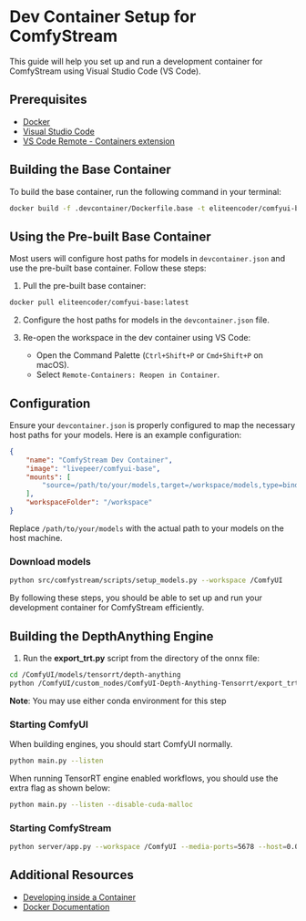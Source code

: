 # Dev Container Setup for ComfyStream

This guide will help you set up and run a development container for ComfyStream using Visual Studio Code (VS Code).

## Prerequisites

- [Docker](https://www.docker.com/get-started)
- [Visual Studio Code](https://code.visualstudio.com/)
- [VS Code Remote - Containers extension](https://marketplace.visualstudio.com/items?itemName=ms-vscode-remote.remote-containers)

## Building the Base Container

To build the base container, run the following command in your terminal:

```sh
docker build -f .devcontainer/Dockerfile.base -t eliteencoder/comfyui-base:latest .
```

## Using the Pre-built Base Container

Most users will configure host paths for models in `devcontainer.json` and use the pre-built base container. Follow these steps:

1. Pull the pre-built base container:

```sh
docker pull eliteencoder/comfyui-base:latest
```

2. Configure the host paths for models in the `devcontainer.json` file.

3. Re-open the workspace in the dev container using VS Code:
    - Open the Command Palette (`Ctrl+Shift+P` or `Cmd+Shift+P` on macOS).
    - Select `Remote-Containers: Reopen in Container`.

## Configuration

Ensure your `devcontainer.json` is properly configured to map the necessary host paths for your models. Here is an example configuration:

```json
{
    "name": "ComfyStream Dev Container",
    "image": "livepeer/comfyui-base",
    "mounts": [
        "source=/path/to/your/models,target=/workspace/models,type=bind"
    ],
    "workspaceFolder": "/workspace"
}
```

Replace `/path/to/your/models` with the actual path to your models on the host machine.

### Download models

```sh
python src/comfystream/scripts/setup_models.py --workspace /ComfyUI
```

By following these steps, you should be able to set up and run your development container for ComfyStream efficiently.
## Building the DepthAnything Engine

1. Run the **export_trt.py** script from the directory of the onnx file:

```sh
cd /ComfyUI/models/tensorrt/depth-anything
python /ComfyUI/custom_nodes/ComfyUI-Depth-Anything-Tensorrt/export_trt.py
```

**Note**: You may use either conda environment for this step

### Starting ComfyUI

When building engines, you should start ComfyUI normally. 

```sh
python main.py --listen
```

When running TensorRT engine enabled workflows, you should use the extra flag as shown below:
```sh
python main.py --listen --disable-cuda-malloc
```

### Starting ComfyStream

```sh
python server/app.py --workspace /ComfyUI --media-ports=5678 --host=0.0.0.0 --port 8889
```

## Additional Resources

- [Developing inside a Container](https://code.visualstudio.com/docs/remote/containers)
- [Docker Documentation](https://docs.docker.com/)
